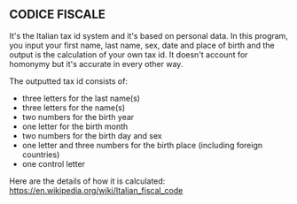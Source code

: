 ## CODICE FISCALE

It's the Italian tax id system and it's based on personal data. In this program, you input your first name, last name, sex, date and place of birth and the output is the calculation of your own tax id. It doesn't account for homonymy but it's accurate in every other way.

The outputted tax id consists of:
- three letters for the last name(s)
- three letters for the name(s)
- two numbers for the birth year
- one letter for the birth month
- two numbers for the birth day and sex
- one letter and three numbers for the birth place (including foreign countries)
- one control letter

Here are the details of how it is calculated: https://en.wikipedia.org/wiki/Italian_fiscal_code
